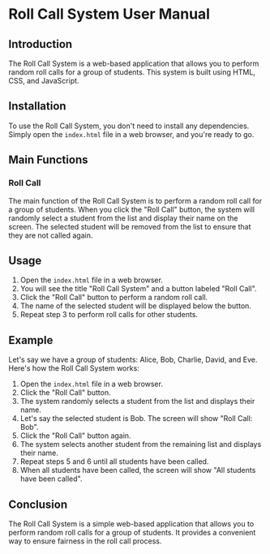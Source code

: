 # Roll Call System User Manual

## Introduction

The Roll Call System is a web-based application that allows you to perform random roll calls for a group of students. This system is built using HTML, CSS, and JavaScript.

## Installation

To use the Roll Call System, you don't need to install any dependencies. Simply open the `index.html` file in a web browser, and you're ready to go.

## Main Functions

### Roll Call

The main function of the Roll Call System is to perform a random roll call for a group of students. When you click the "Roll Call" button, the system will randomly select a student from the list and display their name on the screen. The selected student will be removed from the list to ensure that they are not called again.

## Usage

1. Open the `index.html` file in a web browser.
2. You will see the title "Roll Call System" and a button labeled "Roll Call".
3. Click the "Roll Call" button to perform a random roll call.
4. The name of the selected student will be displayed below the button.
5. Repeat step 3 to perform roll calls for other students.

## Example

Let's say we have a group of students: Alice, Bob, Charlie, David, and Eve. Here's how the Roll Call System works:

1. Open the `index.html` file in a web browser.
2. Click the "Roll Call" button.
3. The system randomly selects a student from the list and displays their name.
4. Let's say the selected student is Bob. The screen will show "Roll Call: Bob".
5. Click the "Roll Call" button again.
6. The system selects another student from the remaining list and displays their name.
7. Repeat steps 5 and 6 until all students have been called.
8. When all students have been called, the screen will show "All students have been called".

## Conclusion

The Roll Call System is a simple web-based application that allows you to perform random roll calls for a group of students. It provides a convenient way to ensure fairness in the roll call process.